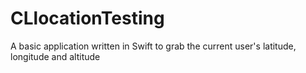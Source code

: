 # CLlocationTesting
A basic application written in Swift to grab the current user's latitude, longitude and altitude
